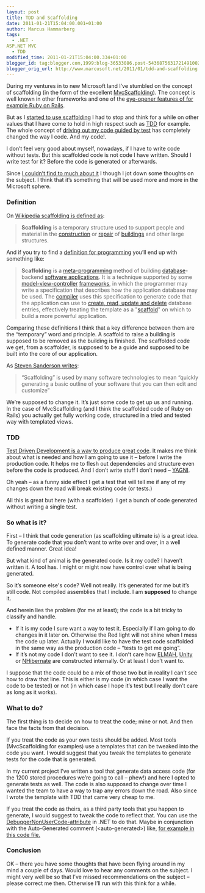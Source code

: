 ```yaml
---
layout: post
title: TDD and Scaffolding
date: 2011-01-21T15:04:00.001+01:00
author: Marcus Hammarberg
tags:
  - .NET -
ASP.NET MVC
  - TDD
modified_time: 2011-01-21T15:04:00.334+01:00
blogger_id: tag:blogger.com,1999:blog-36533086.post-5436875631721491002
blogger_orig_url: http://www.marcusoft.net/2011/01/tdd-and-scaffolding.html
---
```



During my ventures in to new Microsoft land I’ve stumbled on the concept
of scaffolding (in the form of the excellent <a
href="http://blog.stevensanderson.com/2011/01/13/scaffold-your-aspnet-mvc-3-project-with-the-mvcscaffolding-package/"
target="_blank">MvcScaffolding</a>). The concept is well known in other
frameworks and one of the
<a href="http://media.rubyonrails.org/video/rails_take2_with_sound.mov"
target="_blank">eye-opener features of for example Ruby on Rails</a>.

But as I <a href="http://www.marcusoft.net/search/label/KanbanBoards"
target="_blank">started to use scaffolding</a> I had to stop and think
for a while on other values that I have come to hold in high respect
such as <a href="http://en.wikipedia.org/wiki/Test-driven_development"
target="_blank">TDD</a> for example. The whole concept of
<a href="http://www.growing-object-oriented-software.com/"
target="_blank">driving out my code guided by test</a> has completely
changed the way I code. And my code!.

I don’t feel very good about myself, nowadays, if I have to write code
without tests. But this scaffolded code is not code I have written.
Should I write test for it? Before the code is generated or afterwards.

Since <a
href="http://www.google.se/search?sourceid=chrome&amp;ie=UTF-8&amp;q=tdd+scaffolding#sclient=psy&amp;hl=sv&amp;source=hp&amp;q=tdd+scaffold&amp;aq=f&amp;aqi=&amp;aql=&amp;oq=&amp;pbx=1&amp;fp=8279ccb541c59dbd"
target="_blank">I couldn’t find to much about it</a> I though I jot down
some thoughts on the subject. I think that it’s something that will be
used more and more in the Microsoft sphere.
### Definition

On <a href="http://en.wikipedia.org/wiki/Scaffolding"
target="_blank">Wikipedia scaffolding is defined as</a>:

> **Scaffolding** is a temporary structure used to support people and
> material in the
> [construction](http://en.wikipedia.org/wiki/Construction) or
> [repair](http://en.wikipedia.org/wiki/Repair) of
> [buildings](http://en.wikipedia.org/wiki/Buildings) and other large
> structures.

And if you try to find a
<a href="http://en.wikipedia.org/wiki/Scaffold_(programming)"
target="_blank">definition for programming</a> you’ll end up with
something like:

> **Scaffolding** is a
> [meta-programming](http://en.wikipedia.org/wiki/Meta-programming)
> method of building
> [database](http://en.wikipedia.org/wiki/Database)-backend [software
> applications](http://en.wikipedia.org/wiki/Software_application). It
> is a technique supported by some
> [model-view-controller](http://en.wikipedia.org/wiki/Model-view-controller)
> [frameworks](http://en.wikipedia.org/wiki/Software_framework), in
> which the programmer may write a specification that describes how the
> application database may be used. The
> [compiler](http://en.wikipedia.org/wiki/Compiler) uses this
> specification to generate code that the application can use to
> [create, read, update and
> delete](http://en.wikipedia.org/wiki/Create,_read,_update_and_delete)
> database entries, effectively treating the template as a
> "[scaffold](http://en.wikipedia.org/wiki/Scaffolding)" on which to
> build a more powerful application.

Comparing these definitions I think that a key difference between them
are the “temporary” word and principle. A scaffold to raise a building
is supposed to be removed as the building is finished. The scaffolded
code we get, from a scaffolder, is supposed to be a guide and supposed
to be built into the core of our application.

As <a
href="http://blog.stevensanderson.com/2011/01/13/scaffold-your-aspnet-mvc-3-project-with-the-mvcscaffolding-package/"
target="_blank">Steven Sanderson writes</a>:

> “Scaffolding” is used by many software technologies to mean “quickly
> generating a basic outline of your software that you can then edit and
> customize”

We’re supposed to change it. It’s just some code to get up us and
running. In the case of MvcScaffolding (and I think the scaffolded code
of Ruby on Rails) you actually get fully working code, structured in a
tried and tested way with templated views.

### TDD

<a href="http://en.wikipedia.org/wiki/Test-driven_development#Benefits"
target="_blank">Test Driven Development is a way to produce great
code</a>. It makes me think about what is needed and how I am going to
use it – before I write the production code. It helps me to flesh out
dependencies and structure even before the code is produced. And I don’t
write stuff I don’t need –
<a href="http://en.wikipedia.org/wiki/You_ain&#39;t_gonna_need_it"
target="_blank">YAGNI</a>.

Oh yeah – as a funny side effect I get a test that will tell me if any
of my changes down the road will break existing code (or tests.)

All this is great but here (with a scaffolder)  I get a bunch of code
generated without writing a single test.

### So what is it?

First – I think that code generation (as scaffolding ultimate is) is a
great idea. To generate code that you don’t want to write over and over,
in a well defined manner. Great idea!

But what kind of animal is the generated code. Is it my code? I haven’t
written it. A tool has. I might or might now have control over what is
being generated.

So it’s someone else's code? Well not really. It’s generated for me but
it’s still code. Not compiled assemblies that I include. I am
**supposed** to change it.

And herein lies the problem (for me at least); the code is a bit tricky
to classify and handle.

-   If it is my code I sure want a way to test it. Especially if I am
    going to do changes in it later on. Otherwise the Red light will not
    shine when I mess the code up later.
    Actually I would like to have the test code scaffolded in the same
    way as the production code – “tests to get me going”.
-   If it’s not my code I don’t want to see it. I don’t care how
    <a href="http://code.google.com/p/elmah/" target="_blank">ELMAH</a>,
    <a href="http://unity.codeplex.com/" target="_blank">Unity</a> or
    <a href="http://www.nhforge.org" target="_blank">NHibernate</a> are
    constructed internally. Or at least I don’t want to. 

I suppose that the code could be a mix of those two but in reality I
can’t see how to draw that line. This is either is my code (in which
case I want the code to be tested) or not (in which case I hope it’s
test but I really don’t care as long as it works).

### What to do?

The first thing is to decide on how to treat the code; mine or not. And
then face the facts from that decision.

If you treat the code as your own tests should be added. Most tools
(MvcScaffolding for examples) use a templates that can be tweaked into
the code you want. I would suggest that you tweak the templates to
generate tests for the code that is generated.

In my current project I’ve written a tool that generate data access code
(for the 1200 stored procedures we’re going to call – phew!) and here I
opted to generate tests as well. The code is also supposed to change
over time I wanted the team to have a way to trap any errors down the
road. Also since I wrote the template with TDD that came very cheap to
me. 

If you treat the code as theirs, as a third party tools that you happen
to generate, I would suggest to tweak the code to reflect that. You can
use the <a
href="http://msdn.microsoft.com/en-us/library/system.diagnostics.debuggernonusercodeattribute.aspx"
target="_blank">DebuggerNonUserCode-attribute</a> in .NET to do that.
Maybe in conjunction with the Auto-Generated comment
(\<auto-generated\>) like, <a
href="https://github.com/techtalk/SpecFlow/blob/master/Tests/FeatureTests/BeforeAfterHooks/BeforeAfterHooks.feature.cs"
target="_blank">for example in this code file.</a>

### Conclusion

OK – there you have some thoughts that have been flying around in my
mind a couple of days. Would love to hear any comments on the subject. I
might very well be so that I’ve missed recommendations on the subject –
please correct me then. Otherwise I’ll run with this think for a while.
